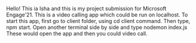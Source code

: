 Hello! This ia Isha and this is my project submission for Microsoft Engage'21. This is a video calling app which could be run on localhost. 
To start this app, first go to client folder, using cd client command. Then type, npm start.
Open another terminal side by side and type nodemon index.js
These would open the app and then you could video call.
